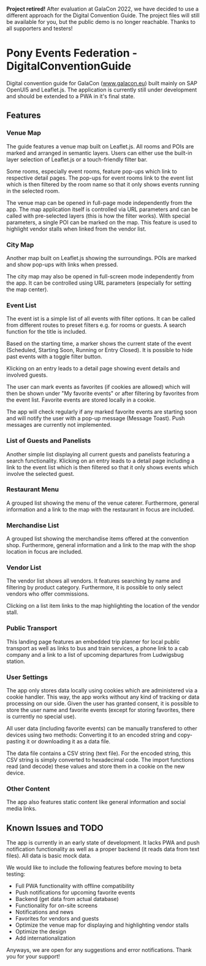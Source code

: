 **Project retired!** After evaluation at GalaCon 2022, we have decided to use a different approach for the Digital Convention Guide. The project files will still be available for you, but the public demo is no longer reachable. Thanks to all supporters and testers!

# Pony Events Federation - DigitalConventionGuide

Digital convention guide for GalaCon (www.galacon.eu) built mainly on SAP OpenUI5 and Leaflet.js. The application is currently still under development and should be extended to a PWA in it's final state. 

## Features 

### Venue Map 

The guide features a venue map built on Leaflet.js. All rooms and POIs are marked and arranged in semantic layers. Users can either use the built-in layer selection of Leaflet.js or a touch-friendly filter bar. 

Some rooms, especially event rooms, feature pop-ups which link to respective detail pages. The pop-ups for event rooms link to the event list which is then filtered by the room name so that it only shows events running in the selected room. 

The venue map can be opened in full-page mode independently from the app. The map application itself is controlled via URL parameters and can be called with pre-selected layers (this is how the filter works). With special parameters, a single POI can be marked on the map. This feature is used to highlight vendor stalls when linked from the vendor list. 

### City Map 

Another map built on Leaflet.js showing the surroundings. POIs are marked and show pop-ups with links when pressed. 

The city map may also be opened in full-screen mode independently from the app. It can be controlled using URL parameters (especially for setting the map center). 

### Event List 

The event ist is a simple list of all events with filter options. It can be called from different routes to preset filters e.g. for rooms or guests. A search function for the title is included. 

Based on the starting time, a marker shows the current state of the event (Scheduled, Starting Soon, Running or Entry Closed). It is possible to hide past events with a toggle filter button. 

Klicking on an entry leads to a detail page showing event details and involved guests. 

The user can mark events as favorites (if cookies are allowed) which will then be shown under "My favorite events" or after filtering by favorites from the event list. Favorite events are stored locally in a cookie. 

The app will check regularly if any marked favorite events are starting soon and will notify the user with a pop-up message (Message Toast). Push messages are currently not implemented. 

### List of Guests and Panelists 

Another simple list displaying all current guests and panelists featuring a search functionality. Klicking on an entry leads to a detail page including a link to the event list which is then filtered so that it only shows events which involve the selected guest. 

### Restaurant Menu 

A grouped list showing the menu of the venue caterer. Furthermore, general information and a link to the map with the restaurant in focus are included. 

### Merchandise List 

A grouped list showing the merchandise items offered at the convention shop. Furthermore, general information and a link to the map with the shop location in focus are included. 

### Vendor List 

The vendor list shows all vendors. It features searching by name and filtering by product category. Furthermore, it is possible to only select vendors who offer commissions. 

Clicking on a list item links to the map highlighting the location of the vendor stall. 

### Public Transport 

This landing page features an embedded trip planner for local public transport as well as links to bus and train services, a phone link to a cab company and a link to a list of upcoming departures from Ludwigsbug station. 

### User Settings 

The app only stores data locally using cookies which are administered via a cookie handler. This way, the app works without any kind of tracking or data processing on our side. Given the user has granted consent, it is possible to store the user name and favorite events (except for storing favorites, there is currently no special use). 

All user data (including favorite events) can be manually transfered to other devices using two methods: Converting it to an encoded string and copy-pasting it or downloading it as a data file. 

The data file contains a CSV string (text file). For the encoded string, this CSV string is simply converted to hexadecimal code. The import functions read (and decode) these values and store them in a cookie on the new device.  

### Other Content 

The app also features static content like general information and social media links. 

## Known Issues and TODO 

The app is currently in an early state of development. It lacks PWA and push notification functionality as well as a proper backend (it reads data from text files). All data is basic mock data. 

We would like to include the following features before moving to beta testing: 

- Full PWA functionality with offline compatibility 
- Push notifications for upcoming favorite events 
- Backend (get data from actual database) 
- Functionality for on-site screens 
- Notifications and news 
- Favorites for vendors and guests 
- Optimize the venue map for displaying and highlighting vendor stalls
- Optimize the design 
- Add internationalization 

Anyways, we are open for any suggestions and error notifications. Thank you for your support! 
